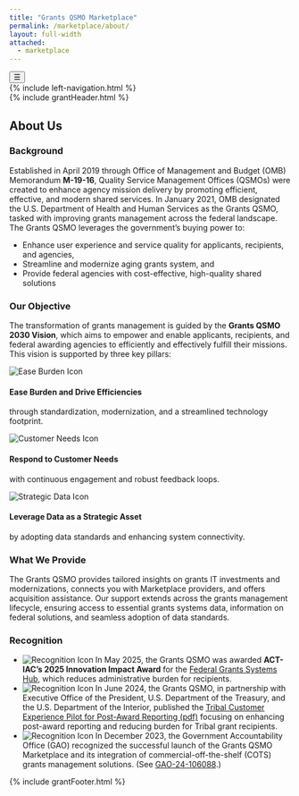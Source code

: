 ```yaml
---
title: "Grants QSMO Marketplace"
permalink: /marketplace/about/
layout: full-width
attached:
  - marketplace
---
```


<div class="grid-container" id="federal">
<button class="menu-toggle" onclick="toggleSidebar()">☰</button>
  <div id="esgms-header" class="grid-row">
    {% include left-navigation.html %}
    <div class="column-left desktop:grid-col-9">
      {% include grantHeader.html %}
     <div class="home-content">
       <h2 class="about-heading">About Us</h2>
     <h3 class="about-subheading about-title-blue">Background</h3>
    <p class="about-text">
      Established in April 2019 through Office of Management and Budget (OMB) Memorandum <strong>M-19-16</strong>, Quality Service Management Offices (QSMOs) were created to enhance agency mission delivery by promoting efficient, effective, and modern shared services. In January 2021, OMB designated the U.S. Department of Health and Human Services as the Grants QSMO, tasked with improving grants management across the federal landscape. The Grants QSMO leverages the government’s buying power to:
    </p>
    <ul class="about-list">
      <li>Enhance user experience and service quality for applicants, recipients, and agencies,</li>
      <li>Streamline and modernize aging grants system, and</li>
      <li>Provide federal agencies with cost-effective, high-quality shared solutions</li>
    </ul>
    <h3 class="about-subheading about-title-blue">Our Objective</h3>
    <p class="about-text">
      The transformation of grants management is guided by the <strong>Grants QSMO 2030 Vision</strong>, which aims to empower and enable applicants, recipients, and federal awarding agencies to efficiently and effectively fulfill their missions. This vision is supported by three key pillars:
    </p>
    <div class="about-pillars">
      <div class="about-pillar">
      <div class="pillar-icon-text">
       <img src="{{site.baseurl}}/assets/images/marketplace/Icon3.svg" alt="Ease Burden Icon" />
        <h4 class="about-pillar-title">Ease Burden and Drive Efficiencies</h4>
      </div>
        <p class="about-pillar-desc">through standardization, modernization, and a streamlined technology footprint.</p>
      </div>
      <div class="about-pillar">
       <div class="about-pillar">
        <img src="{{site.baseurl}}/assets/images/marketplace/Icon7.svg" alt="Customer Needs Icon" />
        <h4 class="about-pillar-title">Respond to Customer Needs</h4>
        </div>
        <p class="about-pillar-desc">with continuous engagement and robust feedback loops.</p>
      </div>
      <div class="about-pillar">
       <div class="about-pillar">
        <img src="{{site.baseurl}}/assets/images/marketplace/Icon8.svg" alt="Strategic Data Icon" />
        <h4 class="about-pillar-title">Leverage Data as a Strategic Asset</h4>
        </div>
        <p class="about-pillar-desc">by adopting data standards and enhancing system connectivity.</p>
      </div>
    </div>
    <h3 class="about-subheading about-title-purple">What We Provide</h3>
    <p class="about-text">
      The Grants QSMO provides tailored insights on grants IT investments and modernizations, connects you with Marketplace providers, and offers acquisition assistance. Our support extends across the grants management lifecycle, ensuring access to essential grants systems data, information on federal solutions, and seamless adoption of data standards.
    </p>
    <h3 class="about-subheading about-title-purple">Recognition</h3>
    <ul class="about-list">
      <li>  <span class="list-icon"><img src="{{site.baseurl}}/assets/images/marketplace/Icon4.svg" alt="Recognition Icon" /></span>
        <span class="list-txt"
        >In May 2025, the Grants QSMO was awarded <strong>ACT-IAC’s 2025 Innovation Impact Award</strong> for the 
        <a href="#" class="about-link">Federal Grants Systems Hub</a>, which reduces administrative burden for recipients.</span>
      </li>
      <li>   <span class="list-icon" style="width:85px;"><img src="{{site.baseurl}}/assets/images/marketplace/Icon9.svg" alt="Recognition Icon" /></span>
       <span class="list-txt"> In June 2024, the Grants QSMO, in partnership with Executive Office of the President, U.S. Department of the Treasury, and the U.S. Department of the Interior, published the 
        <a href="#" class="about-link">Tribal Customer Experience Pilot for Post-Award Reporting (pdf)</a> focusing on enhancing post-award reporting and reducing burden for Tribal grant recipients.</span>
      </li>
      <li>  <span class="list-icon"><img src="{{site.baseurl}}/assets/images/marketplace/Icon4.svg" alt="Recognition Icon" /></span>
       <span class="list-txt"> In December 2023, the Government Accountability Office (GAO) recognized the successful launch of the Grants QSMO Marketplace and its integration of commercial-off-the-shelf (COTS) grants management solutions. 
        (See <a href="#" class="about-link">GAO-24-106088</a>.) </span>
      </li>
    </ul>
     </div>
      {% include grantFooter.html %}
  </div>
  </div>
</div>
 